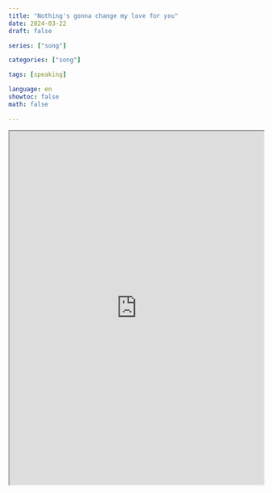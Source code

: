 ```yaml
---
title: "Nothing's gonna change my love for you"
date: 2024-03-22
draft: false

series: ["song"]

categories: ["song"]

tags: [speaking]

language: en
showtoc: false
math: false

---
```



<center>
<iframe src="https://www.bilibili.com/read/cv17252588/" width="100%" height="700px"></iframe>
</center>

<!-- <div id="read-article-holder"></div>

<script>
  fetch('https://www.bilibili.com/read/cv17252588/')
    .then(response => response.text())
    .then(html => {
      document.getElementById('read-article-holder').innerHTML = html;
    });
</script> -->
